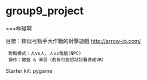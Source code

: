 # group9_project
===咻碰啊


目標：類似弓箭手大作戰的射擊遊戲 http://arrow-io.com/

     對戰模式：人vs人、人vs電腦(NPC)
     操作：鍵盤 & 滑鼠（若有可能想試試看做成VR）
     
Starter kit: pygame
